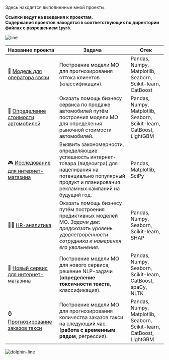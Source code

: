 Здесь находятся выполненные мной проекты.

**Ссылки ведут на введения к проектам.** </br>
**Содержания проектов находятся в соответствующих по директории файлах c разрешением `ipynb`.**

![line](https://lh7-rt.googleusercontent.com/docsz/AD_4nXerqEDTkrQiGgpBKPevsoPBR2XqCYdxKV4bXKmeoqO9kqmBu7d-QY-c1TZWwu0_E2JH4altF-lHHI7mhJIArvxwixSneEN9xFK5wP2i6rtjxElghLdGtcjXQ7gUWeavgXZFsdAz9g?key=7CeFLU0AVrV4DBropymelw)

| Название проекта | Задача | Стек |
| ----------- | ----------- | ----------- |
| 📳 [Модель для оператора связи](https://github.com/carambaz/completed_projects/blob/main/telecom_provider/README.md) | Построение модели МО для прогнозирования оттока клиентов (классификация). | Pandas, Numpy, Matplotlib, Seaborn, Scikit-learn, CatBoost |
| 🚗 [Определение стоимости автомобилей](https://github.com/carambaz/completed_projects/blob/main/cost_of_cars_determination/README.md) | Оказать помощь бизнесу сервиса по продаже автомобилей путём построения модели МО для определения рыночной стоимости автомобилей. | Pandas, Numpy, Matplotlib, Seaborn, Scikit-learn, CatBoost, LightGBM |
| 🎮 [Исследование для интернет-магазина](https://github.com/carambaz/completed_projects/blob/main/gamestore_research/README.md) | Выявить закономерности, определяющие успешность интернет-товара (видеоигра) для нацеливания на потенциально популярный продукт и планирования рекламных кампаний на будущий год. | Pandas, Matplotlib, SciPy |
| 👨‍🔬 [HR-аналитика](https://github.com/carambaz/completed_projects/blob/main/hr_analytics/README.md) | Оказать помощь бизнесу путём построения предиктивных моделей МО. _Задачи две: предсказать уровень удовлетворённости сотрудника и намерения его увольнения._ | Pandas, Numpy, Seaborn, Scikit-learn, SHAP |
| 👺 [Новый сервис для интернет-магазина](https://github.com/carambaz/completed_projects/blob/main/toxic_comments_prediction/README.md) | Построение модели МО для нового сервиса, решение NLP-задачи (**определение токсичности текста**, классификация). | Pandas, Numpy, Seaborn, Scikit-learn, CatBoost, spaCy, NLTK |
| ⌚ [Прогнозирование заказов такси](https://github.com/carambaz/completed_projects/blob/main/taxi_orders_prediction/README.md) | Построение модели МО для прогнозирования количества заказов такси на следующий час. (**работа с временным рядом**, регрессия). | Pandas, Numpy, Matplotlib, Seaborn, Scikit-learn, CatBoost, LightGBM |

![dolphin-line](https://content.foto.my.mail.ru/mail/margoritka61/_blogs/i-67637.gif)
